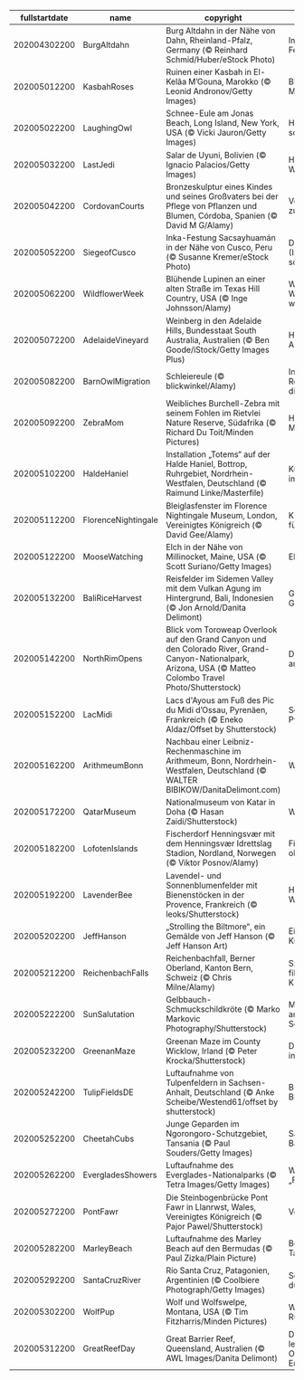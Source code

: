 |fullstartdate|name|copyright|title|image|
|--|--|--|--|--|
202004302200|BurgAltdahn|Burg Altdahn in der Nähe von Dahn, Rheinland-Pfalz, Germany (© Reinhard Schmid/Huber/eStock Photo)|Im Dahner Felsenland|![](/de-DE/2020/05/202004302200BurgAltdahn.jpg)|
202005012200|KasbahRoses|Ruinen einer Kasbah in El-Kelâa M’Gouna, Marokko (© Leonid Andronov/Getty Images)|Blütezeit in Marokko|![](/de-DE/2020/05/202005012200KasbahRoses.jpg)|
202005022200|LaughingOwl|Schnee-Eule am Jonas Beach, Long Island, New York, USA (© Vicki Jauron/Getty Images)|Haben Sie heute schon gelacht?|![](/de-DE/2020/05/202005022200LaughingOwl.jpg)|
202005032200|LastJedi|Salar de Uyuni, Bolivien (© Ignacio Palacios/Getty Images)|Heute ist Star-Wars-Tag|![](/de-DE/2020/05/202005032200LastJedi.jpg)|
202005042200|CordovanCourts|Bronzeskulptur eines Kindes und seines Großvaters bei der Pflege von Pflanzen und Blumen, Córdoba, Spanien (© David M G/Alamy)|Von Generation zu Generation|![](/de-DE/2020/05/202005042200CordovanCourts.jpg)|
202005052200|SiegeofCusco|Inka-Festung Sacsayhuamán in der Nähe von Cusco, Peru (© Susanne Kremer/eStock Photo)|Das (Inka-)Imperium schlägt zurück|![](/de-DE/2020/05/202005052200SiegeofCusco.jpg)|
202005062200|WildflowerWeek|Blühende Lupinen an einer alten Straße im Texas Hill Country, USA (© Inge Johnsson/Alamy)|Wo die Wildblumen wachsen|![](/de-DE/2020/05/202005062200WildflowerWeek.jpg)|
202005072200|AdelaideVineyard|Weinberg in den Adelaide Hills, Bundesstaat South Australia, Australien (© Ben Goode/iStock/Getty Images Plus)|Herbst in Australien|![](/de-DE/2020/05/202005072200AdelaideVineyard.jpg)|
202005082200|BarnOwlMigration|Schleiereule (© blickwinkel/Alamy)|In welchen Regionen lebt diese Eulenart?|![](/de-DE/2020/05/202005082200BarnOwlMigration.jpg)|
202005092200|ZebraMom|Weibliches Burchell-Zebra mit seinem Fohlen im Rietvlei Nature Reserve, Südafrika (© Richard Du Toit/Minden Pictures)|Heute ist Muttertag!|![](/de-DE/2020/05/202005092200ZebraMom.jpg)|
202005102200|HaldeHaniel|Installation „Totems“ auf der Halde Haniel, Bottrop, Ruhrgebiet, Nordrhein-Westfalen, Deutschland (© Raimund Linke/Masterfile)|Künstlicher Gipfel im Ruhrgebiet|![](/de-DE/2020/05/202005102200HaldeHaniel.jpg)|
202005112200|FlorenceNightingale|Bleiglasfenster im Florence Nightingale Museum, London, Vereinigtes Königreich (© David Gee/Alamy)|Krankenpflege für die Welt|![](/de-DE/2020/05/202005112200FlorenceNightingale.jpg)|
202005122200|MooseWatching|Elch in der Nähe von Millinocket, Maine, USA (© Scott Suriano/Getty Images)|Elchbeobachtung|![](/de-DE/2020/05/202005122200MooseWatching.jpg)|
202005132200|BaliRiceHarvest|Reisfelder im Sidemen Valley mit dem Vulkan Agung im Hintergrund, Bali, Indonesien (© Jon Arnold/Danita Delimont)|Grüne Getreidefelder|![](/de-DE/2020/05/202005132200BaliRiceHarvest.jpg)|
202005142200|NorthRimOpens|Blick vom Toroweap Overlook auf den Grand Canyon und den Colorado River, Grand-Canyon-Nationalpark, Arizona, USA (© Matteo Colombo Travel Photo/Shutterstock)|Der schönste Ort am Grand Canyon|![](/de-DE/2020/05/202005142200NorthRimOpens.jpg)|
202005152200|LacMidi|Lacs d'Ayous am Fuß des Pic du Midi d’Ossau, Pyrenäen, Frankreich (© Eneko Aldaz/Offset by Shutterstock)|See-Idyll in den Pyrenäen|![](/de-DE/2020/05/202005152200LacMidi.jpg)|
202005162200|ArithmeumBonn|Nachbau einer Leibniz-Rechenmaschine im Arithmeum, Bonn, Nordrhein-Westfalen, Deutschland (© WALTER BIBIKOW/DanitaDelimont.com)|Welt der Zahlen|![](/de-DE/2020/05/202005162200ArithmeumBonn.jpg)|
202005172200|QatarMuseum|Nationalmuseum von Katar in Doha (© Hasan Zaidi/Shutterstock)|Wüstenrose|![](/de-DE/2020/05/202005172200QatarMuseum.jpg)|
202005182200|LofotenIslands|Fischerdorf Henningsvær mit dem Henningsvær Idrettslag Stadion, Nordland, Norwegen (© Viktor Posnov/Alamy)|Fischerdorf von oben|![](/de-DE/2020/05/202005182200LofotenIslands.jpg)|
202005192200|LavenderBee|Lavendel- und Sonnenblumenfelder mit Bienenstöcken in der Provence, Frankreich (© leoks/Shutterstock)|Heute ist Weltbienentag|![](/de-DE/2020/05/202005192200LavenderBee.jpg)|
202005202200|JeffHanson|„Strolling the Biltmore“, ein Gemälde von Jeff Hanson (© Jeff Hanson Art)|Ein visionärer Künstler|![](/de-DE/2020/05/202005202200JeffHanson.jpg)|
202005212200|ReichenbachFalls|Reichenbachfall, Berner Oberland, Kanton Bern, Schweiz (© Chris Milne/Alamy)|Szene eines fiktiven Kriminalfalls|![](/de-DE/2020/05/202005212200ReichenbachFalls.jpg)|
202005222200|SunSalutation|Gelbbauch-Schmuckschildkröte (© Marko Markovic Photography/Shutterstock)|Morgengymnastik am Welt-Schildkröten-Tag|![](/de-DE/2020/05/202005222200SunSalutation.jpg)|
202005232200|GreenanMaze|Greenan Maze im County Wicklow, Irland (© Peter Krocka/Shutterstock)|Der richtige Weg in die Mitte|![](/de-DE/2020/05/202005232200GreenanMaze.jpg)|
202005242200|TulipFieldsDE|Luftaufnahme von Tulpenfeldern in Sachsen-Anhalt, Deutschland (© Anke Scheibe/Westend61/offset by shutterstock)|Bunte Blütenpracht|![](/de-DE/2020/05/202005242200TulipFieldsDE.jpg)|
202005252200|CheetahCubs|Junge Geparden im Ngorongoro-Schutzgebiet, Tansania (© Paul Souders/Getty Images)|Saison für Baumkletterer|![](/de-DE/2020/05/202005252200CheetahCubs.jpg)|
202005262200|EvergladesShowers|Luftaufnahme des Everglades-Nationalparks (© Tetra Images/Getty Images)|Wolken über dem „Fluss aus Gras“|![](/de-DE/2020/05/202005262200EvergladesShowers.jpg)|
202005272200|PontFawr|Die Steinbogenbrücke Pont Fawr in Llanrwst, Wales, Vereinigtes Königreich (© Pajor Pawel/Shutterstock)|Von Ufer zu Ufer|![](/de-DE/2020/05/202005272200PontFawr.jpg)|
202005282200|MarleyBeach|Luftaufnahme des Marley Beach auf den Bermudas (© Paul Zizka/Plain Picture)|Bermudas großer Tag|![](/de-DE/2020/05/202005282200MarleyBeach.jpg)|
202005292200|SantaCruzRiver|Río Santa Cruz, Patagonien, Argentinien (© Coolbiere Photograph/Getty Images)|Schlängelnd durch Patagonien|![](/de-DE/2020/05/202005292200SantaCruzRiver.jpg)|
202005302200|WolfPup|Wolf und Wolfswelpe, Montana, USA (© Tim Fitzharris/Minden Pictures)|Willkommen im Rudel!|![](/de-DE/2020/05/202005302200WolfPup.jpg)|
202005312200|GreatReefDay|Great Barrier Reef, Queensland, Australien (© AWL Images/Danita Delimont)|Der größte lebende Organismus der Erde|![](/de-DE/2020/05/202005312200GreatReefDay.jpg)|

